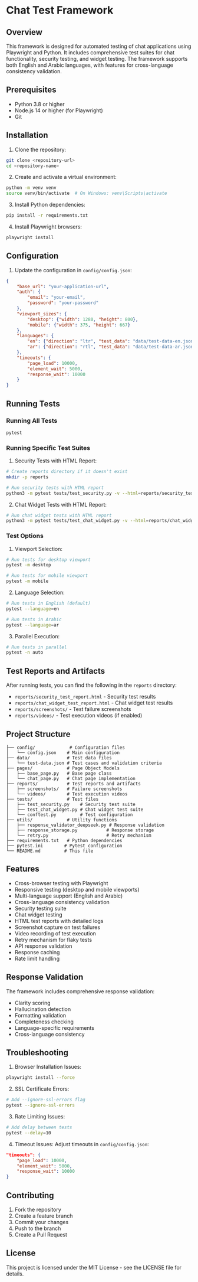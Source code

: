 # Chat Test Framework

## Overview
This framework is designed for automated testing of chat applications using Playwright and Python. It includes comprehensive test suites for chat functionality, security testing, and widget testing. The framework supports both English and Arabic languages, with features for cross-language consistency validation.

## Prerequisites

- Python 3.8 or higher
- Node.js 14 or higher (for Playwright)
- Git

## Installation

1. Clone the repository:
```bash
git clone <repository-url>
cd <repository-name>
```

2. Create and activate a virtual environment:
```bash
python -m venv venv
source venv/bin/activate  # On Windows: venv\Scripts\activate
```

3. Install Python dependencies:
```bash
pip install -r requirements.txt
```

4. Install Playwright browsers:
```bash
playwright install
```

## Configuration

1. Update the configuration in `config/config.json`:
```json
{
    "base_url": "your-application-url",
    "auth": {
        "email": "your-email",
        "password": "your-password"
    },
    "viewport_sizes": {
        "desktop": {"width": 1280, "height": 800},
        "mobile": {"width": 375, "height": 667}
    },
    "languages": {
        "en": {"direction": "ltr", "test_data": "data/test-data-en.json"},
        "ar": {"direction": "rtl", "test_data": "data/test-data-ar.json"}
    },
    "timeouts": {
        "page_load": 10000,
        "element_wait": 5000,
        "response_wait": 10000
    }
}
```

## Running Tests

### Running All Tests
```bash
pytest
```

### Running Specific Test Suites

1. Security Tests with HTML Report:
```bash
# Create reports directory if it doesn't exist
mkdir -p reports

# Run security tests with HTML report
python3 -m pytest tests/test_security.py -v --html=reports/security_test_report.html --self-contained-html
```

2. Chat Widget Tests with HTML Report:
```bash
# Run chat widget tests with HTML report
python3 -m pytest tests/test_chat_widget.py -v --html=reports/chat_widget_test_report.html --self-contained-html
```

### Test Options

1. Viewport Selection:
```bash
# Run tests for desktop viewport
pytest -m desktop

# Run tests for mobile viewport
pytest -m mobile
```

2. Language Selection:
```bash
# Run tests in English (default)
pytest --language=en

# Run tests in Arabic
pytest --language=ar
```

3. Parallel Execution:
```bash
# Run tests in parallel
pytest -n auto
```

## Test Reports and Artifacts

After running tests, you can find the following in the `reports` directory:
- `reports/security_test_report.html` - Security test results
- `reports/chat_widget_test_report.html` - Chat widget test results
- `reports/screenshots/` - Test failure screenshots
- `reports/videos/` - Test execution videos (if enabled)

## Project Structure

```
├── config/             # Configuration files
│   └── config.json    # Main configuration
├── data/              # Test data files
│   └── test-data.json # Test cases and validation criteria
├── pages/             # Page Object Models
│   ├── base_page.py   # Base page class
│   └── chat_page.py   # Chat page implementation
├── reports/           # Test reports and artifacts
│   ├── screenshots/   # Failure screenshots
│   └── videos/        # Test execution videos
├── tests/             # Test files
│   ├── test_security.py    # Security test suite
│   ├── test_chat_widget.py # Chat widget test suite
│   └── conftest.py         # Test configuration
├── utils/             # Utility functions
│   ├── response_validator_deepseek.py # Response validation
│   ├── response_storage.py           # Response storage
│   └── retry.py                      # Retry mechanism
├── requirements.txt   # Python dependencies
├── pytest.ini        # Pytest configuration
└── README.md         # This file
```

## Features

- Cross-browser testing with Playwright
- Responsive testing (desktop and mobile viewports)
- Multi-language support (English and Arabic)
- Cross-language consistency validation
- Security testing suite
- Chat widget testing
- HTML test reports with detailed logs
- Screenshot capture on test failures
- Video recording of test execution
- Retry mechanism for flaky tests
- API response validation
- Response caching
- Rate limit handling

## Response Validation

The framework includes comprehensive response validation:
- Clarity scoring
- Hallucination detection
- Formatting validation
- Completeness checking
- Language-specific requirements
- Cross-language consistency

## Troubleshooting

1. Browser Installation Issues:
```bash
playwright install --force
```

2. SSL Certificate Errors:
```bash
# Add --ignore-ssl-errors flag
pytest --ignore-ssl-errors
```

3. Rate Limiting Issues:
```bash
# Add delay between tests
pytest --delay=10
```

4. Timeout Issues:
Adjust timeouts in `config/config.json`:
```json
"timeouts": {
    "page_load": 10000,
    "element_wait": 5000,
    "response_wait": 10000
}
```

## Contributing

1. Fork the repository
2. Create a feature branch
3. Commit your changes
4. Push to the branch
5. Create a Pull Request

## License

This project is licensed under the MIT License - see the LICENSE file for details.
